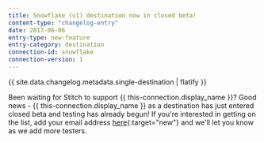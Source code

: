 ```yaml
---
title: Snowflake (v1) destination now in closed beta!
content-type: "changelog-entry"
date: 2017-06-06
entry-type: new-feature
entry-category: destination
connection-id: snowflake
connection-version: 1
---
```


{{ site.data.changelog.metadata.single-destination | flatify }}

Been waiting for Stitch to support {{ this-connection.display_name }}? Good news - {{ this-connection.display_name }} as a destination has just entered closed beta and testing has already begun!  If you're interested in getting on the list, add your email address [here](https://www.stitchdata.com/data-warehouses/snowflake/){:target="new"} and we'll let you know as we add more testers.